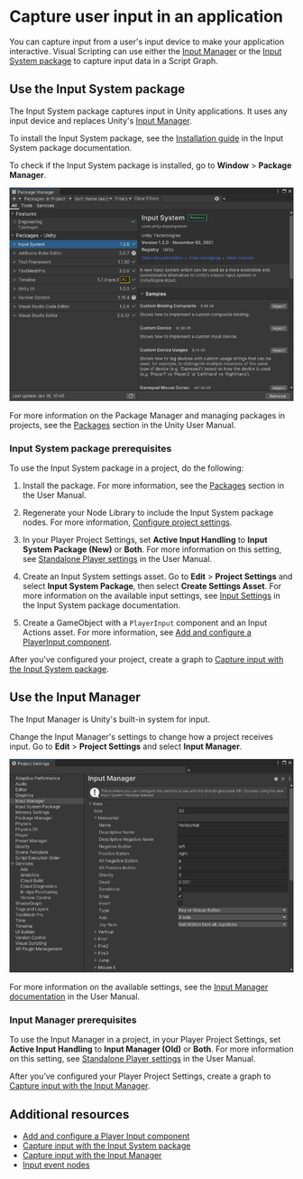 # Capture user input in an application

You can capture input from a user's input device to make your application interactive. Visual Scripting can use either
the [Input Manager](https://docs.unity3d.com/Manual/class-InputManager.html) or
the [Input System package](https://docs.unity3d.com/Packages/com.unity.inputsystem@latest) to capture input data in a
Script Graph.

## Use the Input System package

The Input System package captures input in Unity applications. It uses any input device and replaces
Unity's [Input Manager](#use-the-input-manager).

To install the Input System package, see
the [Installation guide](https://docs.unity3d.com/Packages/com.unity.inputsystem@latest/index.html?subfolder=/manual/Installation.html)
in the Input System package documentation.

To check if the Input System package is installed, go to **Window** &gt; **Package Manager**.

![An image of the Package Manager window, that displays the Input System package.](images/vs-input-system-package-manager.png)

For more information on the Package Manager and managing packages in projects, see
the [Packages](https://docs.unity3d.com/Manual/PackagesList.html) section in the Unity User Manual.

### Input System package prerequisites

To use the Input System package in a project, do the following:

1. Install the package. For more information, see the [Packages](https://docs.unity3d.com/Manual/PackagesList.html)
   section in the User Manual.

2. Regenerate your Node Library to include the Input System package nodes. For more
   information, [Configure project settings](vs-configuration.md#Regen).

3. In your Player Project Settings, set **Active Input Handling** to **Input System Package (New)** or **Both**. For
   more information on this setting,
   see [Standalone Player settings](https://docs.unity3d.com/Manual/class-PlayerSettingsStandalone.html#Configuration)
   in the User Manual.

4. Create an Input System settings asset. Go to **Edit** &gt; **Project Settings** and select **Input System Package**,
   then select **Create Settings Asset**. For more information on the available input settings,
   see [Input Settings](https://docs.unity3d.com/Packages/com.unity.inputsystem@latest/index.html?subfolder=/manual/Settings.html)
   in the Input System package documentation.

5. Create a GameObject with a `PlayerInput` component and an Input Actions asset. For more information,
   see [Add and configure a PlayerInput component](vs-capture-player-input-add-component.md).

After you've configured your project, create a graph
to [Capture input with the Input System package](vs-capturing-player-inputs-new.md).

## Use the Input Manager

The Input Manager is Unity's built-in system for input.

Change the Input Manager's settings to change how a project receives input. Go to **Edit** &gt; **Project Settings** and
select **Input Manager**.

![An image of the Unity Editor's Project Settings window, that displays the Input Manager's settings for its Horizontal axis.](images/vs-input-manager-project-settings.png)

For more information on the available settings, see
the [Input Manager documentation](https://docs.unity3d.com/Documentation/Manual/class-InputManager.html) in the User
Manual.

### Input Manager prerequisites

To use the Input Manager in a project, in your Player Project Settings, set **Active Input Handling** to **Input
Manager (Old)** or **Both**. For more information on this setting,
see [Standalone Player settings](https://docs.unity3d.com/Manual/class-PlayerSettingsStandalone.html#Configuration) in
the User Manual.

After you’ve configured your Player Project Settings, create a graph
to [Capture input with the Input Manager](vs-capturing-player-inputs-old.md).

## Additional resources

- [Add and configure a Player Input component](vs-capture-player-input-add-component.md)
- [Capture input with the Input System package](vs-capturing-player-inputs-new.md)
- [Capture input with the Input Manager](vs-capturing-player-inputs-old.md)
- [Input event nodes](vs-input-nodes.md)
